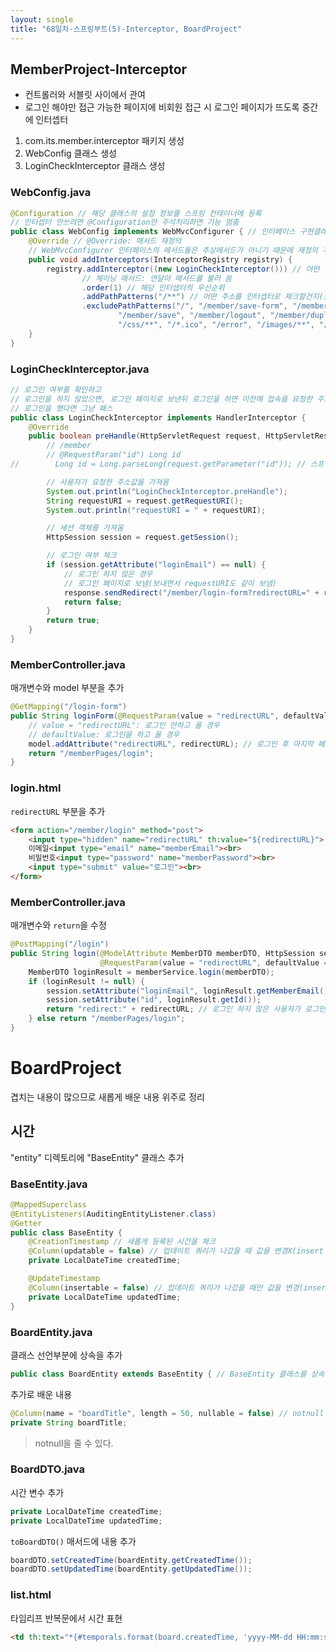 ```yaml
---
layout: single
title: "68일차-스프링부트(5)-Interceptor, BoardProject"
---
```


## MemberProject-Interceptor
- 컨트롤러와 서블릿 사이에서 관여  
- 로그인 해야만 접근 가능한 페이지에 비회원 접근 시 로그인 페이지가 뜨도록 중간에 인터셉터
1. com.its.member.interceptor 패키지 생성
2. WebConfig 클래스 생성
3. LoginCheckInterceptor 클래스 생성

### WebConfig.java

```java
@Configuration // 해당 클래스의 설정 정보를 스프링 컨테이너에 등록
// 인터셉터 안쓰려면 @Configuration만 주석처리하면 기능 멈춤
public class WebConfig implements WebMvcConfigurer { // 인터페이스 구현클래스
    @Override // @Override: 매서드 재정의
    // WebMvcConfigurer 인터페이스의 메서드들은 추상메서드가 아니기 때문에 재정의 가능
    public void addInterceptors(InterceptorRegistry registry) {
        registry.addInterceptor((new LoginCheckInterceptor())) // 어떤 인터셉터 쓸래?
                // 체이닝 매서드: 연달아 매서드를 불러 씀
                .order(1) // 해당 인터셉터의 우선순위
                .addPathPatterns("/**") // 어떤 주소를 인터셉터로 체크할건지(모든 주소)
                .excludePathPatterns("/", "/member/save-form", "/member/login-form", "/member/login",
                        "/member/save", "/member/logout", "/member/duplicate-check", "/js/**",
                        "/css/**", "/*.ico", "/error", "/images/**", "/favicon/**"); // 제외 주소(로그인을 안해도 접근 가능)
    }
}
```

### LoginCheckInterceptor.java

```java
// 로그인 여부를 확인하고
// 로그인을 하지 않았으면, 로그인 페이지로 보낸뒤 로그인을 하면 이전에 접속을 요청한 주소로 보냄
// 로그인을 했다면 그냥 패스
public class LoginCheckInterceptor implements HandlerInterceptor {
    @Override
    public boolean preHandle(HttpServletRequest request, HttpServletResponse response, Object handler) throws IOException {
        // /member
        // @RequestParam("id") Long id
//        Long id = Long.parseLong(request.getParameter("id")); // 스프링이 없으면(쌩 서블릿)

        // 사용자가 요청한 주소값을 가져옴
        System.out.println("LoginCheckInterceptor.preHandle");
        String requestURI = request.getRequestURI();
        System.out.println("requestURI = " + requestURI);

        // 세션 객체를 가져옴
        HttpSession session = request.getSession();

        // 로그인 여부 체크
        if (session.getAttribute("loginEmail") == null) {
            // 로그인 하지 않은 경우
            // 로그인 페이지로 보냄(보내면서 requestURI도 같이 보냄)
            response.sendRedirect("/member/login-form?redirectURL=" + requestURI);
            return false;
        }
        return true;
    }
}
```

### MemberController.java
매개변수와 model 부분을 추가

```java
@GetMapping("/login-form")
public String loginForm(@RequestParam(value = "redirectURL", defaultValue = "/") String redirectURL, Model model) {
    // value = "redirectURL": 로그인 안하고 올 경우
    // defaultValue: 로그인을 하고 올 경우
    model.addAttribute("redirectURL", redirectURL); // 로그인 후 마지막 페이지로 가기 위해
    return "/memberPages/login";
}
```

### login.html
`redirectURL` 부분을 추가

```html
<form action="/member/login" method="post">
    <input type="hidden" name="redirectURL" th:value="${redirectURL}">
    이메일<input type="email" name="memberEmail"><br>
    비밀번호<input type="password" name="memberPassword"><br>
    <input type="submit" value="로그인"><br>
</form>
```

### MemberController.java
매개변수와 `return`을 수정

```java
@PostMapping("/login")
public String login(@ModelAttribute MemberDTO memberDTO, HttpSession session,
                    @RequestParam(value = "redirectURL", defaultValue = "/") String redirectURL) {
    MemberDTO loginResult = memberService.login(memberDTO);
    if (loginResult != null) {
        session.setAttribute("loginEmail", loginResult.getMemberEmail());
        session.setAttribute("id", loginResult.getId());
        return "redirect:" + redirectURL; // 로그인 하지 않은 사용자가 로그인 직전에 요청한 주소로 보내줌
    } else return "/memberPages/login";
}
```

# BoardProject
겹치는 내용이 많으므로 새롭게 배운 내용 위주로 정리

## 시간
"entity" 디렉토리에 "BaseEntity" 클래스 추가

### BaseEntity.java

```java
@MappedSuperclass
@EntityListeners(AuditingEntityListener.class)
@Getter
public class BaseEntity {
    @CreationTimestamp // 새롭게 등록된 시간을 체크
    @Column(updatable = false) // 업데이트 쿼리가 나갔을 때 값을 변경X(insert 때만 관여)
    private LocalDateTime createdTime;

    @UpdateTimestamp
    @Column(insertable = false) // 업데이트 쿼리가 나갔을 때만 값을 변경(insert 때는 관여X)
    private LocalDateTime updatedTime;
}
```

### BoardEntity.java
클래스 선언부분에 상속을 추가

```java
public class BoardEntity extends BaseEntity { // BaseEntity 클래스를 상속받으므로, 그 안의 내용 사용
```

추가로 배운 내용
```java
@Column(name = "boardTitle", length = 50, nullable = false) // notnull
private String boardTitle;
```
> notnull을 줄 수 있다.

### BoardDTO.java
시간 변수 추가

```java
private LocalDateTime createdTime;
private LocalDateTime updatedTime;
```

`toBoardDTO()` 매서드에 내용 추가

```java
boardDTO.setCreatedTime(boardEntity.getCreatedTime());
boardDTO.setUpdatedTime(boardEntity.getUpdatedTime());
```

### list.html
타임리프 반복문에서 시간 표현

```html
<td th:text="*{#temporals.format(board.createdTime, 'yyyy-MM-dd HH:mm:ss')}"></td>
```